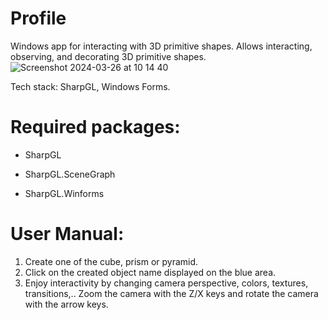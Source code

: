 # Profile
Windows app for interacting with 3D primitive shapes. Allows interacting, observing, and decorating 3D primitive shapes.
![Screenshot 2024-03-26 at 10 14 40](https://github.com/chicamhao/3D-Visualization/assets/49046846/687705c5-b746-4845-8ec7-2401ee22dc53)

Tech stack: SharpGL, Windows Forms.

# Required packages:

- SharpGL 

- SharpGL.SceneGraph

- SharpGL.Winforms 

# User Manual:
  1. Create one of the cube, prism or pyramid.
  2. Click on the created object name displayed on the blue area.
  3. Enjoy interactivity by changing camera perspective, colors, textures, transitions,..
  Zoom the camera with the Z/X keys and rotate the camera with the arrow keys.
